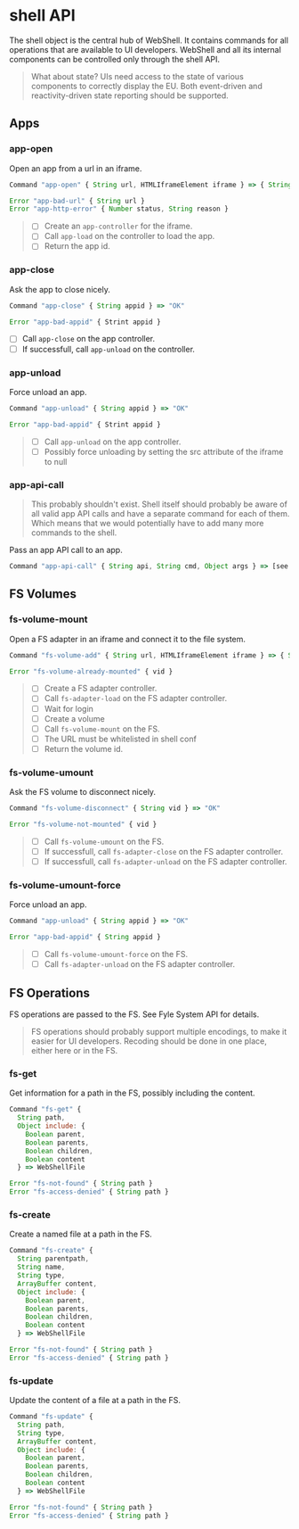 # shell API
The shell object is the central hub of WebShell. It contains commands for all operations that are available to UI developers. WebShell and all its internal components can be controlled only through the shell API. 

> What about state? UIs need access to the state of various components to correctly display the EU. Both event-driven and reactivity-driven state reporting should be supported.

## Apps

### app-open
Open an app from a url in an iframe.

````js
Command "app-open" { String url, HTMLIframeElement iframe } => { String appid }

Error "app-bad-url" { String url }
Error "app-http-error" { Number status, String reason }
````
> - [ ] Create an `app-controller` for the iframe.
> - [ ] Call `app-load` on the controller to load the app.
> - [ ] Return the app id.

### app-close
Ask the app to close nicely. 
````js
Command "app-close" { String appid } => "OK"

Error "app-bad-appid" { Strint appid } 
````
- [ ] Call `app-close` on the app controller.
- [ ] If successfull, call `app-unload` on the controller.

### app-unload
Force unload an app.
````js
Command "app-unload" { String appid } => "OK"

Error "app-bad-appid" { Strint appid }
````
> - [ ] Call `app-unload` on the app controller.
> - [ ] Possibly force unloading by setting the src attribute of the iframe to null

### app-api-call
> This probably shouldn't exist. Shell itself should probably be aware of all valid app API calls and have a separate command for each of them. Which means that we would potentially have to add many more commands to the shell.

Pass an app API call to an app.
````js
Command "app-api-call" { String api, String cmd, Object args } => [see docs for app APIs]
````

## FS Volumes
### fs-volume-mount
Open a FS adapter in an iframe and connect it to the file system.
````js
Command "fs-volume-add" { String url, HTMLIframeElement iframe } => { String vid }

Error "fs-volume-already-mounted" { vid }
````
> - [ ] Create a FS adapter controller.
> - [ ] Call `fs-adapter-load` on the FS adapter controller.
> - [ ] Wait for login
> - [ ] Create a volume
> - [ ] Call `fs-volume-mount` on the FS.
> - [ ] The URL must be whitelisted in shell conf
> - [ ] Return the volume id.

### fs-volume-umount
Ask the FS volume to disconnect nicely. 
````js
Command "fs-volume-disconnect" { String vid } => "OK"

Error "fs-volume-not-mounted" { vid }
````
> - [ ] Call `fs-volume-umount` on the FS.
> - [ ] If successfull, call `fs-adapter-close` on the FS adapter controller.
> - [ ] If successfull, call `fs-adapter-unload` on the FS adapter controller.


### fs-volume-umount-force
Force unload an app.
````js
Command "app-unload" { String appid } => "OK"

Error "app-bad-appid" { String appid }
````
> - [ ] Call `fs-volume-umount-force` on the FS.
> - [ ] Call `fs-adapter-unload` on the FS adapter controller.

## FS Operations
FS operations are passed to the FS. See Fyle System API for details.
> FS operations should probably support multiple encodings, to make it easier for UI developers.
> Recoding should be done in one place, either here or in the FS.

### fs-get 
Get information for a path in the FS, possibly including the content.
````js
Command "fs-get" { 
  String path, 
  Object include: { 
    Boolean parent, 
    Boolean parents, 
    Boolean children, 
    Boolean content 
  } => WebShellFile

Error "fs-not-found" { String path }
Error "fs-access-denied" { String path }
````

### fs-create
Create a named file at a path in the FS.
````js
Command "fs-create" { 
  String parentpath, 
  String name,
  String type,
  ArrayBuffer content,
  Object include: { 
    Boolean parent, 
    Boolean parents, 
    Boolean children, 
    Boolean content 
  } => WebShellFile

Error "fs-not-found" { String path }
Error "fs-access-denied" { String path }
````


### fs-update
Update the content of a file at a path in the FS.
````js
Command "fs-update" { 
  String path, 
  String type,
  ArrayBuffer content,
  Object include: { 
    Boolean parent, 
    Boolean parents, 
    Boolean children, 
    Boolean content 
  } => WebShellFile

Error "fs-not-found" { String path }
Error "fs-access-denied" { String path }
````

